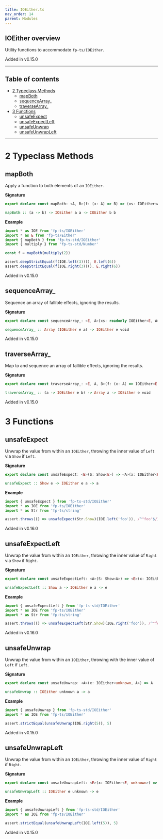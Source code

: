 ```yaml
---
title: IOEither.ts
nav_order: 14
parent: Modules
---
```


## IOEither overview

Utility functions to accommodate `fp-ts/IOEither`.

Added in v0.15.0

---

<h2 class="text-delta">Table of contents</h2>

- [2 Typeclass Methods](#2-typeclass-methods)
  - [mapBoth](#mapboth)
  - [sequenceArray\_](#sequencearray_)
  - [traverseArray\_](#traversearray_)
- [3 Functions](#3-functions)
  - [unsafeExpect](#unsafeexpect)
  - [unsafeExpectLeft](#unsafeexpectleft)
  - [unsafeUnwrap](#unsafeunwrap)
  - [unsafeUnwrapLeft](#unsafeunwrapleft)

---

# 2 Typeclass Methods

## mapBoth

Apply a function to both elements of an `IOEither`.

**Signature**

```ts
export declare const mapBoth: <A, B>(f: (x: A) => B) => (xs: IOEither<A, A>) => IOEither<B, B>
```

```hs
mapBoth :: (a -> b) -> IOEither a a -> IOEither b b
```

**Example**

```ts
import * as IOE from 'fp-ts/IOEither'
import * as E from 'fp-ts/Either'
import { mapBoth } from 'fp-ts-std/IOEither'
import { multiply } from 'fp-ts-std/Number'

const f = mapBoth(multiply(2))

assert.deepStrictEqual(f(IOE.left(3))(), E.left(6))
assert.deepStrictEqual(f(IOE.right(3))(), E.right(6))
```

Added in v0.15.0

## sequenceArray\_

Sequence an array of fallible effects, ignoring the results.

**Signature**

```ts
export declare const sequenceArray_: <E, A>(xs: readonly IOEither<E, A>[]) => IOEither<E, void>
```

```hs
sequenceArray_ :: Array (IOEither e a) -> IOEither e void
```

Added in v0.15.0

## traverseArray\_

Map to and sequence an array of fallible effects, ignoring the results.

**Signature**

```ts
export declare const traverseArray_: <E, A, B>(f: (x: A) => IOEither<E, B>) => (xs: readonly A[]) => IOEither<E, void>
```

```hs
traverseArray_ :: (a -> IOEither e b) -> Array a -> IOEither e void
```

Added in v0.15.0

# 3 Functions

## unsafeExpect

Unwrap the value from within an `IOEither`, throwing the inner value of
`Left` via `Show` if `Left`.

**Signature**

```ts
export declare const unsafeExpect: <E>(S: Show<E>) => <A>(x: IOEither<E, A>) => A
```

```hs
unsafeExpect :: Show e -> IOEither e a -> a
```

**Example**

```ts
import { unsafeExpect } from 'fp-ts-std/IOEither'
import * as IOE from 'fp-ts/IOEither'
import * as Str from 'fp-ts/string'

assert.throws(() => unsafeExpect(Str.Show)(IOE.left('foo')), /^"foo"$/)
```

Added in v0.16.0

## unsafeExpectLeft

Unwrap the value from within an `IOEither`, throwing the inner value of
`Right` via `Show` if `Right`.

**Signature**

```ts
export declare const unsafeExpectLeft: <A>(S: Show<A>) => <E>(x: IOEither<E, A>) => E
```

```hs
unsafeExpectLeft :: Show a -> IOEither e a -> e
```

**Example**

```ts
import { unsafeExpectLeft } from 'fp-ts-std/IOEither'
import * as IOE from 'fp-ts/IOEither'
import * as Str from 'fp-ts/string'

assert.throws(() => unsafeExpectLeft(Str.Show)(IOE.right('foo')), /^"foo"$/)
```

Added in v0.16.0

## unsafeUnwrap

Unwrap the value from within an `IOEither`, throwing with the inner value of
`Left` if `Left`.

**Signature**

```ts
export declare const unsafeUnwrap: <A>(x: IOEither<unknown, A>) => A
```

```hs
unsafeUnwrap :: IOEither unknown a -> a
```

**Example**

```ts
import { unsafeUnwrap } from 'fp-ts-std/IOEither'
import * as IOE from 'fp-ts/IOEither'

assert.strictEqual(unsafeUnwrap(IOE.right(5)), 5)
```

Added in v0.15.0

## unsafeUnwrapLeft

Unwrap the value from within an `IOEither`, throwing the inner value of
`Right` if `Right`.

**Signature**

```ts
export declare const unsafeUnwrapLeft: <E>(x: IOEither<E, unknown>) => E
```

```hs
unsafeUnwrapLeft :: IOEither e unknown -> e
```

**Example**

```ts
import { unsafeUnwrapLeft } from 'fp-ts-std/IOEither'
import * as IOE from 'fp-ts/IOEither'

assert.strictEqual(unsafeUnwrapLeft(IOE.left(5)), 5)
```

Added in v0.15.0
